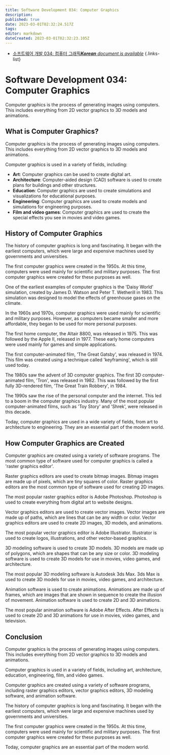 ```yaml
---
title: Software Development 034: Computer Graphics
description: 
published: true
date: 2023-03-01T02:32:24.517Z
tags: 
editor: markdown
dateCreated: 2023-03-01T02:32:23.105Z
---
```


- [소프트웨어 개발 034: 컴퓨터 그래픽***Korean** document is available*](/ko/Knowledge-base/Software-Development/Learning/software-development-034-computer-graphics)
{.links-list}


# Software Development 034: Computer Graphics

Computer graphics is the process of generating images using computers. This includes everything from 2D vector graphics to 3D models and animations.

## What is Computer Graphics?

Computer graphics is the process of generating images using computers. This includes everything from 2D vector graphics to 3D models and animations.

Computer graphics is used in a variety of fields, including:

- **Art**: Computer graphics can be used to create digital art.
- **Architecture**: Computer-aided design (CAD) software is used to create plans for buildings and other structures.
- **Education**: Computer graphics are used to create simulations and visualizations for educational purposes.
- **Engineering**: Computer graphics are used to create models and simulations for engineering purposes.
- **Film and video games**: Computer graphics are used to create the special effects you see in movies and video games.

## History of Computer Graphics

The history of computer graphics is long and fascinating. It began with the earliest computers, which were large and expensive machines used by governments and universities.

The first computer graphics were created in the 1950s. At this time, computers were used mainly for scientific and military purposes. The first computer graphics were created for these purposes as well.

One of the earliest examples of computer graphics is the 'Daisy World' simulation, created by James D. Watson and Peter T. Wetherill in 1983. This simulation was designed to model the effects of greenhouse gases on the climate.

In the 1960s and 1970s, computer graphics were used mainly for scientific and military purposes. However, as computers became smaller and more affordable, they began to be used for more personal purposes.

The first home computer, the Altair 8800, was released in 1975. This was followed by the Apple II, released in 1977. These early home computers were used mainly for games and simple applications.

The first computer-animated film, 'The Great Gatsby', was released in 1974. This film was created using a technique called 'keyframing', which is still used today.

The 1980s saw the advent of 3D computer graphics. The first 3D computer-animated film, 'Tron', was released in 1982. This was followed by the first fully 3D-rendered film, 'The Great Train Robbery', in 1984.

The 1990s saw the rise of the personal computer and the internet. This led to a boom in the computer graphics industry. Many of the most popular computer-animated films, such as 'Toy Story' and 'Shrek', were released in this decade.

Today, computer graphics are used in a wide variety of fields, from art to architecture to engineering. They are an essential part of the modern world.

## How Computer Graphics are Created

Computer graphics are created using a variety of software programs. The most common type of software used for computer graphics is called a 'raster graphics editor'.

Raster graphics editors are used to create bitmap images. Bitmap images are made up of pixels, which are tiny squares of color. Raster graphics editors are the most common type of software used for creating 2D images.

The most popular raster graphics editor is Adobe Photoshop. Photoshop is used to create everything from digital art to website designs.

Vector graphics editors are used to create vector images. Vector images are made up of paths, which are lines that can be any width or color. Vector graphics editors are used to create 2D images, 3D models, and animations.

The most popular vector graphics editor is Adobe Illustrator. Illustrator is used to create logos, illustrations, and other vector-based graphics.

3D modeling software is used to create 3D models. 3D models are made up of polygons, which are shapes that can be any size or color. 3D modeling software is used to create 3D models for use in movies, video games, and architecture.

The most popular 3D modeling software is Autodesk 3ds Max. 3ds Max is used to create 3D models for use in movies, video games, and architecture.

Animation software is used to create animations. Animations are made up of frames, which are images that are shown in sequence to create the illusion of movement. Animation software is used to create 2D and 3D animations.

The most popular animation software is Adobe After Effects. After Effects is used to create 2D and 3D animations for use in movies, video games, and television.

## Conclusion

Computer graphics is the process of generating images using computers. This includes everything from 2D vector graphics to 3D models and animations.

Computer graphics is used in a variety of fields, including art, architecture, education, engineering, film, and video games.

Computer graphics are created using a variety of software programs, including raster graphics editors, vector graphics editors, 3D modeling software, and animation software.

The history of computer graphics is long and fascinating. It began with the earliest computers, which were large and expensive machines used by governments and universities.

The first computer graphics were created in the 1950s. At this time, computers were used mainly for scientific and military purposes. The first computer graphics were created for these purposes as well.

Today, computer graphics are an essential part of the modern world.